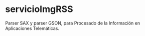 # servicioImgRSS
Parser SAX y parser GSON, para Procesado de la Información en Aplicaciones Telemáticas.
